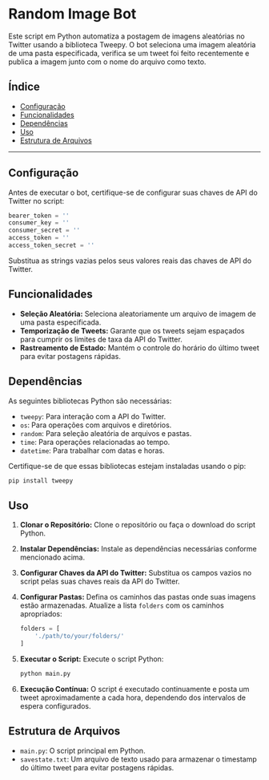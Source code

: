 # Random Image Bot

Este script em Python automatiza a postagem de imagens aleatórias no Twitter usando a biblioteca Tweepy. O bot seleciona uma imagem aleatória de uma pasta especificada, verifica se um tweet foi feito recentemente e publica a imagem junto com o nome do arquivo como texto.

## Índice

- [Configuração](#configuração)
- [Funcionalidades](#funcionalidades)
- [Dependências](#dependências)
- [Uso](#uso)
- [Estrutura de Arquivos](#estrutura-de-arquivos)

---

## Configuração <a name="configuração"></a>

Antes de executar o bot, certifique-se de configurar suas chaves de API do Twitter no script:

```python
bearer_token = ''
consumer_key = ''
consumer_secret = ''
access_token = ''
access_token_secret = ''
```

Substitua as strings vazias pelos seus valores reais das chaves de API do Twitter.

## Funcionalidades <a name="funcionalidades"></a>

- **Seleção Aleatória:** Seleciona aleatoriamente um arquivo de imagem de uma pasta especificada.
- **Temporização de Tweets:** Garante que os tweets sejam espaçados para cumprir os limites de taxa da API do Twitter.
- **Rastreamento de Estado:** Mantém o controle do horário do último tweet para evitar postagens rápidas.

## Dependências <a name="dependências"></a>

As seguintes bibliotecas Python são necessárias:

- `tweepy`: Para interação com a API do Twitter.
- `os`: Para operações com arquivos e diretórios.
- `random`: Para seleção aleatória de arquivos e pastas.
- `time`: Para operações relacionadas ao tempo.
- `datetime`: Para trabalhar com datas e horas.

Certifique-se de que essas bibliotecas estejam instaladas usando o pip:

```bash
pip install tweepy
```

## Uso <a name="uso"></a>

1. **Clonar o Repositório:** Clone o repositório ou faça o download do script Python.

2. **Instalar Dependências:** Instale as dependências necessárias conforme mencionado acima.

3. **Configurar Chaves da API do Twitter:** Substitua os campos vazios no script pelas suas chaves reais da API do Twitter.

4. **Configurar Pastas:** Defina os caminhos das pastas onde suas imagens estão armazenadas. Atualize a lista `folders` com os caminhos apropriados:

   ```python
   folders = [
       './path/to/your/folders/'
   ]
   ```

5. **Executar o Script:** Execute o script Python:

   ```bash
   python main.py
   ```

6. **Execução Contínua:** O script é executado continuamente e posta um tweet aproximadamente a cada hora, dependendo dos intervalos de espera configurados.

## Estrutura de Arquivos <a name="estrutura-de-arquivos"></a>

- `main.py`: O script principal em Python.
- `savestate.txt`: Um arquivo de texto usado para armazenar o timestamp do último tweet para evitar postagens rápidas.

